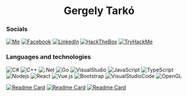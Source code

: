 <h1 align="center"> Gergely Tarkó </h1>


### Socials
[![Me](https://img.shields.io/badge/website-000000?style=for-the-badge&logo=About.me&logoColor=white)](https://tarkogergely.web.elte.hu/)
[![Facebook](https://img.shields.io/badge/Facebook-1877F2?style=for-the-badge&logo=facebook&logoColor=white)](https://www.facebook.com/gtarko/)
[![LinkedIn](https://img.shields.io/badge/LinkedIn-0077B5?style=for-the-badge&logo=linkedin&logoColor=white)](https://linkedin.com/in/gergely-tarkó)
[![HackTheBox](https://img.shields.io/badge/HackTheBox-111927?style=for-the-badge&logo=Hack%20The%20Box&logoColor=9FEF00)](https://app.hackthebox.com/profile/108325)
[![TryHackMe](https://img.shields.io/static/v1?style=for-the-badge&message=TryHackMe&color=212C42&logo=TryHackMe&logoColor=FFFFFF&label=)](https://tryhackme.com/p/wuhwe)




### Languages and technologies

![C#](https://img.shields.io/badge/-C%23-8A2BE2?style=for-the-badge&logo=c-sharp)
![C++](https://img.shields.io/badge/-C%2B%2B-00599C?style=for-the-badge&logo=c%2B%2B)
![.Net](https://img.shields.io/badge/.NET-512BD4?style=for-the-badge&logo=dotnet&logoColor=white)
![Go](https://img.shields.io/badge/Go-00ADD8?style=for-the-badge&logo=go&logoColor=white)
![VisualStudio](https://img.shields.io/badge/-Visual%20Studio-5C2D91?style=for-the-badge&logo=visual-studio)
![JavaScript](https://img.shields.io/badge/-JavaScript-black?style=for-the-badge&logo=javascript)
![TypeScript](https://img.shields.io/badge/TypeScript-007ACC?style=for-the-badge&logo=typescript&logoColor=white)
![Nodejs](https://img.shields.io/badge/-Nodejs-black?style=for-the-badge&logo=Node.js)
![React](https://img.shields.io/badge/-React-black?style=for-the-badge&logo=react)
![Vue.js](https://img.shields.io/badge/-Vue-black?style=for-the-badge&logo=vue.js)
![Bootstrap](https://img.shields.io/badge/-Bootstrap-563D7C?style=for-the-badge&logo=bootstrap)
![VisualStudioCode](https://img.shields.io/badge/-Visual%20Studio%20Code-007ACC?style=for-the-badge&logo=visual-studio-code)
![OpenGL](https://img.shields.io/badge/-OpenGL-black?style=for-the-badge&logo=opengl)

[![Readme Card](https://github-readme-stats.vercel.app/api/pin/?username=GergelyTarko&repo=FileType&bg_color=151515&title_color=fff&icon_color=fff&text_color=fff)](https://github.com/GergelyTarko/FileType)
[![Readme Card](https://github-readme-stats.vercel.app/api/pin/?username=GergelyTarko&repo=go-ad1&bg_color=151515&title_color=fff&icon_color=fff&text_color=fff)](https://github.com/GergelyTarko/go-ad1)
[![Readme Card](https://github-readme-stats.vercel.app/api/pin/?username=GergelyTarko&repo=JATT&bg_color=151515&title_color=fff&icon_color=fff&text_color=fff)](https://github.com/GergelyTarko/JATT)
